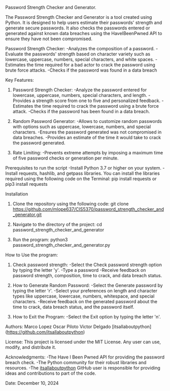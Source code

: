 Password Strength Checker and Generator.

The Password Strength Checker and Generator is a tool created using Python. It is designed to help users estimate their passwords' strength and generate secure passwords. It also checks the passwords entered or generated against known data breaches using the HaveIBeenPwned API to ensure they have not been compromised.

Password Strength Checker:
-Analyzes the composition of a password.
-Evaluate the passwords' strength based on character variety such as lowercase, uppercase, numbers, special characters, and white spaces.
-Estimates the time required for a bad actor to crack the password using brute force attacks.
-Checks if the password was found in a data breach

Key Features:
1. Password Strength Checker:
-Analyze the password entered for lowercase, uppercase, numbers, special characters, and length.
-Provides a strength score from one to five and personalized feedback.
-Estimates the time required to crack the password using a brute force attack.
-Checks if the password has been found in a data breach.

2. Random Password Generator:
-Allows to customize random passwords with options such as uppercase, lowercase, numbers, and special characters.
-Ensures the password generated was not compromised in data breaches.
-Provides an estimate of the time it would take to crack the password generated.

3. Rate Limiting:
-Prevents extreme attempts by imposing a maximum time of five password checks or generation per minute.

Prerequisites to run the script
-Install Python 3.7 or higher on your system.
-Install requests, hashlib, and getpass libraries.
You can install the libraries required using the following code on the Terminal:
pip install requests
or
pip3 install requests

Installation
1. Clone the repository using the following code:
git clone https://github.com/mlope637/CIS5370/password_strength_checker_and_generator.git

2. Navigate to the directory of the project:
cd password_strength_checker_and_generator

3. Run the program:
python3 password_strength_checker_and_generator.py

How to Use the program:
1. Check password strength:
-Select the Check password strength option by typing the letter 'y'.
-Type a password
-Receive feedback on password strength, composition, time to crack, and data breach status.

2. How to Generate Random Password:
-Select the Generate password by typing the letter 'r'.
-Select your preferences on length and character types like uppercase, lowercase, numbers, whitespace, and special characters.
-Receive feedback on the generated password about the time to crack, data breach status, and the password itself.

3. How to Exit the Program:
-Select the Exit option by typing the letter 'n'. 

Authors:
Marco Lopez
Oscar Piloto
Victor Delgado
[itsallaboutpython] (https://github.com/itsallaboutpython)

License:
This project is licensed under the MIT License. Any user can use, modify, and distribute it.

Acknowledgments:
-The Have I Been Pwned API for providing the password breach check.
-The Python community for their robust libraries and resources.
-The [itsallaboutpython](https://github.com/itsallaboutpython) GitHub user is responsible for providing ideas and contributions to part of the code.

Date: December 10, 2024
